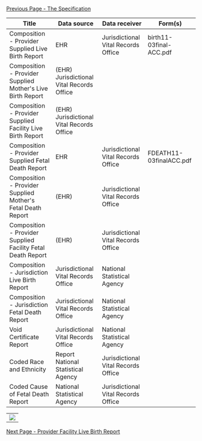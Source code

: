 [Previous Page - The Specification](the_specification.html)

| Title | Data source | Data receiver | Form(s) | 
| -------- | -------- | -------- | -------- |
| Composition - Provider Supplied Live Birth Report | EHR  | Jurisdictional Vital Records Office | birth11-03final-ACC.pdf | 
| Composition - Provider Supplied Mother's Live Birth Report | (EHR) Jurisdictional Vital Records Office  | | 
| Composition - Provider Supplied Facility Live Birth Report | (EHR) Jurisdictional Vital Records Office  | | 
| Composition - Provider Supplied Fetal Death Report | EHR  | Jurisdictional Vital Records Office | FDEATH11-03finalACC.pdf | 
| Composition - Provider Supplied Mother's Fetal Death Report | (EHR) | Jurisdictional Vital Records Office  | | 
| Composition - Provider Supplied Facility Fetal Death Report | (EHR) | Jurisdictional Vital Records Office  | | 
| Composition - Jurisdiction Live Birth Report | Jurisdictional Vital Records Office | National Statistical Agency  | | 
| Composition - Jurisdiction Fetal Death Report | Jurisdictional Vital Records Office | National Statistical Agency  | |  
| Void Certificate Report | Jurisdictional Vital Records Office | National Statistical Agency  | | 
| Coded Race and Ethnicity | Report National Statistical Agency | Jurisdictional Vital Records Office  | | 
 | Coded Cause of Fetal Death Report | National Statistical Agency | Jurisdictional Vital Records Office | | 
 
 <table><tr><td><img src="V26_IG_VR_BAFDRPT_R1_STU2.jpg" /></td></tr></table>

[Next Page - Provider Facility Live Birth Report](provider_facility_live_birth_report.html)